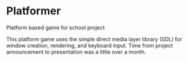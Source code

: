 # Platformer
Platform based game for school project

This platform game uses the simple direct media layer library (SDL) for window creation, rendering, and keyboard input. Time from project announcement to presentation was a little over a month. 
